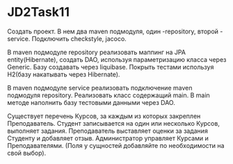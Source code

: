 # JD2Task11

Создать проект. 
В нем два maven подмодуля, 
один -repository, 
второй - service. 
Подключить checkstyle, jacoco.

В maven подмодуле repository реализовать маппинг 
на JPA entity(Hibernate), создать DAO, используя 
параметризацию класса через Generic. 
Базу создавать через liquibase. 
Покрыть тестами используя H2(базу накатывать через Hibernate).

В maven подмодуле service реализовать подключение 
maven подмодуля repository. Реализовать класс содержащий main. 
В main методе наполнить базу тестовыми данными через DAO.

Существует перечень Курсов, за каждым из 
которых закреплен Преподаватель. 
Студент записывается на один или несколько Курсов, 
выполняет задания. Преподаватель выставляет оценки 
за задания Студенту и добавляет отзыв. 
Администратор управляет Курсами и Преподавателями. 
(Поля у сущностей добавляйте по необходимости на свой выбор).
